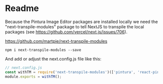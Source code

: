 # Readme

Because the Pintura Image Editor packages are installed locally we need the "next-transpile-modules" package to tell NextJS to transpile the local packages (see https://github.com/vercel/next.js/issues/706).

https://github.com/martpie/next-transpile-modules

`npm i next-transpile-modules --save`

And add or adjust the next.config.js file like this:

```js
// next.config.js
const withTM = require('next-transpile-modules')(['pintura', 'react-pintura']);
module.exports = withTM();
```
